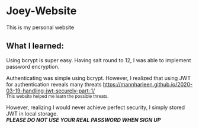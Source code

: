 # Joey-Website
This is my personal website

## What I learned:
  Using bcrypt is super easy. Having salt round to 12, I was able to implement password encryption.
  
Authenticating was simple using bcrypt. However, I realized that using JWT for authentication reveals many threats
https://mannharleen.github.io/2020-03-19-handling-jwt-securely-part-1/ <br>
<sub>This website helped me learn the possible threats.</sub>

However, realizing I would never achieve perfect security, I simply stored JWT in local storage.<br>
***PLEASE DO NOT USE YOUR REAL PASSWORD WHEN SIGN UP***
